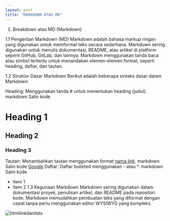 ```yaml
---
layout: post
title: "MARKDOWN ATAU MD"
---
```




1. Breakdown atau MD (Markdown)

1.1 Pengertian Markdown (MD)
Markdown adalah bahasa markup ringan yang digunakan untuk memformat teks secara sederhana. Markdown sering digunakan untuk menulis dokumentasi, README, atau artikel di platform seperti GitHub, GitLab, dan lainnya. Markdown menggunakan tanda baca atau simbol tertentu untuk menandakan elemen-elemen format, seperti heading, daftar, dan tautan.

1.2 Struktur Dasar Markdown
Berikut adalah beberapa sintaks dasar dalam Markdown:

Heading: Menggunakan tanda # untuk menentukan heading (judul).
markdown
Salin kode
# Heading 1
## Heading 2
### Heading 3
Tautan: Menambahkan tautan menggunakan format [nama link](URL).
markdown
Salin kode
[Google](https://www.google.com)
Daftar: Daftar bulleted menggunakan - atau *.
markdown
Salin kode
- Item 1
- Item 2
1.3 Kegunaan Markdown
Markdown sering digunakan dalam dokumentasi proyek, penulisan artikel, dan README pada repositori kode. Markdown memudahkan pembuatan teks yang diformat dengan cepat tanpa perlu menggunakan editor WYSIWYG yang kompleks.

![htmllinkdanlists](/assets/images/markdownMD.png)